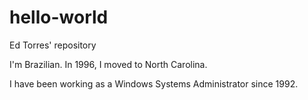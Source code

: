 # hello-world
Ed Torres' repository

I'm Brazilian. In 1996, I moved to North Carolina.

I have been working as a Windows Systems Administrator since 1992.
